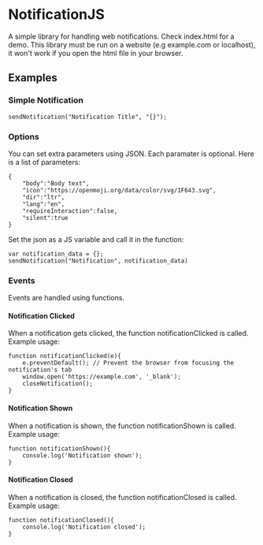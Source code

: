 # NotificationJS
A simple library for handling web notifications. Check index.html for a demo. This library must be run on a website (e.g example.com or localhost), it won't work if you open the html file in your browser.
## Examples
### Simple Notification
```sendNotification("Notification Title", "{}");```
### Options
You can set extra parameters using JSON. Each paramater is optional. Here is a list of parameters:
```
{
    "body":"Body text",
    "icon":"https://openmoji.org/data/color/svg/1F643.svg",
    "dir":"ltr",
    "lang":"en",
    "requireInteraction":false,
    "silent":true
}
```
Set the json as a JS variable and call it in the function:
```
var notification_data = {};
sendNotification("Notification", notification_data)
```
### Events
Events are handled using functions.
#### Notification Clicked
When a notification gets clicked, the function notificationClicked is called.
Example usage:
```
function notificationClicked(e){
    e.preventDefault(); // Prevent the browser from focusing the notification's tab
    window.open('https://example.com', '_blank');
    closeNotification();
}
```
#### Notification Shown
When a notification is shown, the function notificationShown is called.
Example usage:
```
function notificationShown(){
    console.log('Notification shown');
}
```
#### Notification Closed
When a notification is closed, the function notificationClosed is called.
Example usage:
```
function notificationClosed(){
    console.log('Notification closed');
}
```
